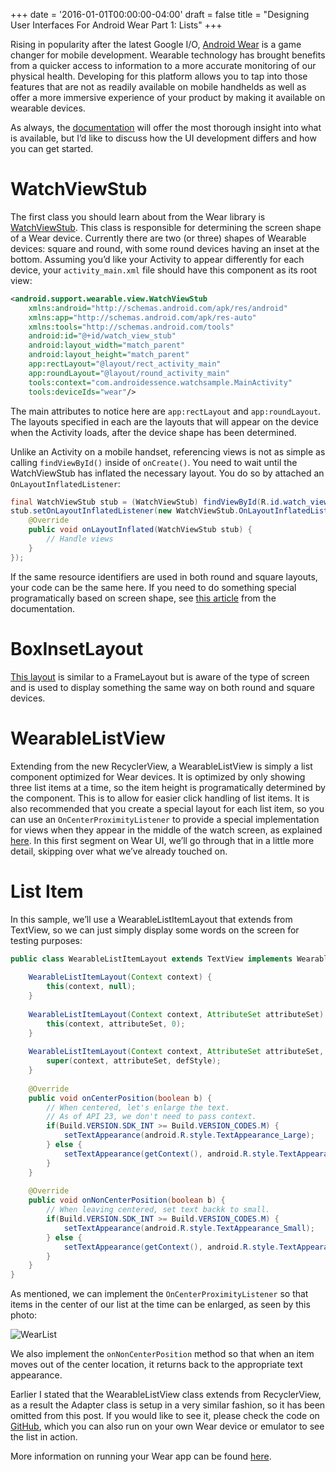 +++
date = '2016-01-01T00:00:00-04:00'
draft = false
title = "Designing User Interfaces For Android Wear Part 1: Lists"
+++

Rising in popularity after the latest Google I/O, [Android Wear](https://www.android.com/wear/) is a game changer for mobile development. Wearable technology has brought benefits from a quicker access to information to a more accurate monitoring of our physical health. Developing for this platform allows you to tap into those features that are not as readily available on mobile handhelds as well as offer a more immersive experience of your product by making it available on wearable devices.

As always, the [documentation](http://developer.android.com/intl/pt-br/wear/index.html) will offer the most thorough insight into what is available, but I’d like to discuss how the UI development differs and how you can get started.

<!--more-->

# WatchViewStub

The first class you should learn about from the Wear library is [WatchViewStub](http://developer.android.com/intl/pt-br/reference/android/support/wearable/view/WatchViewStub.html). This class is responsible for determining the screen shape of a Wear device. Currently there are two (or three) shapes of Wearable devices: square and round, with some round devices having an inset at the bottom. Assuming you’d like your Activity to appear differently for each device, your `activity_main.xml` file should have this component as its root view:

```xml
<android.support.wearable.view.WatchViewStub 
    xmlns:android="http://schemas.android.com/apk/res/android"
    xmlns:app="http://schemas.android.com/apk/res-auto"
    xmlns:tools="http://schemas.android.com/tools"
    android:id="@+id/watch_view_stub"
    android:layout_width="match_parent"
    android:layout_height="match_parent"
    app:rectLayout="@layout/rect_activity_main"
    app:roundLayout="@layout/round_activity_main"
    tools:context="com.androidessence.watchsample.MainActivity"
    tools:deviceIds="wear"/>
```

The main attributes to notice here are `app:rectLayout` and `app:roundLayout`. The layouts specified in each are the layouts that will appear on the device when the Activity loads, after the device shape has been determined.

Unlike an Activity on a mobile handset, referencing views is not as simple as calling `findViewById()` inside of `onCreate()`. You need to wait until the WatchViewStub has inflated the necessary layout. You do so by attached an `OnLayoutInflatedListener`:

```java
final WatchViewStub stub = (WatchViewStub) findViewById(R.id.watch_view_stub);
stub.setOnLayoutInflatedListener(new WatchViewStub.OnLayoutInflatedListener() {
    @Override
    public void onLayoutInflated(WatchViewStub stub) {
        // Handle views
    }
});
```

If the same resource identifiers are used in both round and square layouts, your code can be the same here. If you need to do something special programatically based on screen shape, see [this article](http://developer.android.com/intl/pt-br/training/wearables/watch-faces/issues.html#ScreenShape) from the documentation.

# BoxInsetLayout

[This layout](http://developer.android.com/intl/pt-br/reference/android/support/wearable/view/BoxInsetLayout.html) is similar to a FrameLayout but is aware of the type of screen and is used to display something the same way on both round and square devices.

# WearableListView

Extending from the new RecyclerView, a WearableListView is simply a list component optimized for Wear devices. It is optimized by only showing three list items at a time, so the item height is programatically determined by the component. This is to allow for easier click handling of list items. It is also recommended that you create a special layout for each list item, so you can use an `OnCenterProximityListener` to provide a special implementation for views when they appear in the middle of the watch screen, as explained [here](http://developer.android.com/intl/pt-br/training/wearables/ui/lists.html#layout-impl). In this first segment on Wear UI, we’ll go through that in a little more detail, skipping over what we’ve already touched on.

# List Item

In this sample, we’ll use a WearableListItemLayout that extends from TextView, so we can just simply display some words on the screen for testing purposes:

```java
public class WearableListItemLayout extends TextView implements WearableListView.OnCenterProximityListener{
 
    WearableListItemLayout(Context context) {
        this(context, null);
    }
 
    WearableListItemLayout(Context context, AttributeSet attributeSet) {
        this(context, attributeSet, 0);
    }
 
    WearableListItemLayout(Context context, AttributeSet attributeSet, int defStyle) {
        super(context, attributeSet, defStyle);
    }
 
    @Override
    public void onCenterPosition(boolean b) {
        // When centered, let's enlarge the text.
        // As of API 23, we don't need to pass context.
        if(Build.VERSION.SDK_INT >= Build.VERSION_CODES.M) {
            setTextAppearance(android.R.style.TextAppearance_Large);
        } else {
            setTextAppearance(getContext(), android.R.style.TextAppearance_Large);
        }
    }
 
    @Override
    public void onNonCenterPosition(boolean b) {
        // When leaving centered, set text backk to small.
        if(Build.VERSION.SDK_INT >= Build.VERSION_CODES.M) {
            setTextAppearance(android.R.style.TextAppearance_Small);
        } else {
            setTextAppearance(getContext(), android.R.style.TextAppearance_Small);
        }
    }
}
```

As mentioned, we can implement the `OnCenterProximityListener` so that items in the center of our list at the time can be enlarged, as seen by this photo:

![WearList](/images/wear_list_sample.png)

We also implement the `onNonCenterPosition` method so that when an item moves out of the center location, it returns back to the appropriate text appearance.

Earlier I stated that the WearableListView class extends from RecyclerView, as a result the Adapter class is setup in a very similar fashion, so it has been omitted from this post. If you would like to see it, please check the code on [GitHub](https://github.com/androidessence/Android-Wear-Sample), which you can also run on your own Wear device or emulator to see the list in action.

More information on running your Wear app can be found [here](http://developer.android.com/intl/pt-br/training/wearables/apps/creating.html).